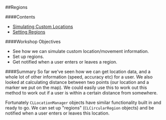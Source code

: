##Regions

####Contents
+ [Simulating Custom Locations](https://github.com/KyleGoslan/App-Workshops/blob/master/05%20-%20Regions/Simulating%20Custom%20Locations.md)	
+ [Setting Regions](https://github.com/KyleGoslan/App-Workshops/blob/master/05%20-%20Regions/Setting%20Regions.md)	

####Workshop Objectives
+ See how we can simulate custom location/movement information. 
+ Set up regions. 
+ Get notified when a user enters or leaves a region. 

####Summary
So far we've seen how we can get location data, and a whole lot of other information (speed, accuracy etc) for a user. We also looked at calculating distance between two points (our location and a marker we put on the map). We could easily use this to work out this method to work out if a user is within a certain distance from somewhere. 

Fortunately `CLLocationManager` objects have similar functionality built in and ready to go. We can set up "regions" (`CLCircularRegion` objects) and be notified when a user enters or leaves this location.  